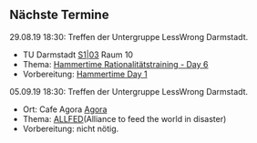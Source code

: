 ## Nächste Termine

 29.08.19 18:30:
Treffen der Untergruppe LessWrong Darmstadt.

 * TU Darmstadt [S1|03](https://www.tu-darmstadt.de/universitaet/campus/stadtmitte_3/index.de.jsp) Raum 10
 * Thema: [Hammertime Rationalitätstraining - Day 6](https://www.lesswrong.com/s/qRxTKm7DAftSuTGvj/p/uhqax7dL8edMpqJWp)
 * Vorbereitung: [Hammertime Day 1](https://www.lesswrong.com/s/qRxTKm7DAftSuTGvj/p/rFjhz5Ks685xHbMXW)

  05.09.19 18:30:
Treffen der Untergruppe LessWrong Darmstadt.

 * Ort: Cafe Agora [Agora](https://www.agora-eg.de/)
 * Thema: [ALLFED](https://allfed.info/)(Alliance to feed the world in disaster)
 * Vorbereitung: nicht nötig.
